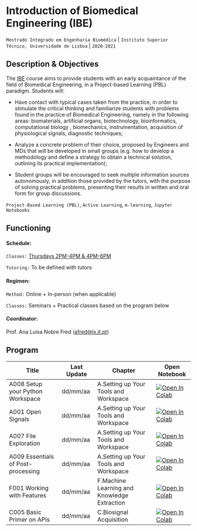 
# Introduction of Biomedical Engineering (IBE)
```Mestrado Integrado em Engenharia Biomédica``` | ```Instituto Superior Técnico, Universidade de Lisboa``` | ```2020-2021```

## Description & Objectives

The [IBE](https://fenix.tecnico.ulisboa.pt/disciplinas/IEB25179577/2020-2021/1-semestre) course aims to provide students with an early acquaintance of the field of Biomedical Engineering, in a Project-based Learning (PBL) paradigm. Students will:

- Have contact with typical cases taken from the practice, in order to stimulate the critical thinking and familiarize students with problems found in the practice of Biomedical Engineering, namely in the following areas: biomaterials, artificial organs, biotechnology, bioinformatics, computational biology , biomechanics, instrumentation, acquisition of physiological signals, diagnostic techniques;
  
- Analyze a concrete problem of their choice, proposed by Engineers and MDs that will be developed in small groups (e.g. how to develop a methodology and define a strategy to obtain a technical solution, outlining its practical implementation);
  
- Student groups will be encouraged to seek multiple information sources autonomously, in addition those provided by the tutors, with the purpose of solving practical problems, presenting their results in written and oral form for group discussions.

```Project-Based Learning (PBL)```, ```Active Learning```, ```m-learning```, ```Jupyter Notebooks```


## Functioning

#### Schedule:

`Classes:` [Thursdays 2PM-4PM & 4PM-6PM](https://fenix.tecnico.ulisboa.pt/disciplinas/IEB25179577/2020-2021/1-semestre/horario)

`Tutoring:` To be defined with tutors


#### Regimen:

`Method:` Online + In-person (when applicable)

`Classes:` Seminars + Practical classes based on the program below
 

#### Coordinator:
Prof. Ana Luisa Nobre Fred ([afred@lx.it.pt](mailto:afred@lx.it.pt))


## Program
Title | Last Update | Chapter | Open Notebook 
--- | --- | --- | ---
A008 Setup your Python Workspace |  dd/mm/aa | A.Setting up Your Tools and Workspace | [![Open In Colab](https://colab.research.google.com/assets/colab-badge.svg)](https://githubtocolab.com/scientisst/notebooks/blob/master/A.Setting%20up%20Your%20Tools%20and%20Workspace/A008%20Setup%20your%20Python%20Workspace/A008%20Setup%20your%20Python%20Workspace) 
A001 Open Signals |  dd/mm/aa | A.Setting up Your Tools and Workspace | [![Open In Colab](https://colab.research.google.com/assets/colab-badge.svg)](https://colab.research.google.com/github/scientisst/notebooks/blob/master/A.Setting%20up%20Your%20Tools%20and%20Workspace/A001%20Open%20Signals/A001%20Open%20Signals) 
A007 File Exploration |  dd/mm/aa | A.Setting up Your Tools and Workspace | [![Open In Colab](https://colab.research.google.com/assets/colab-badge.svg)](https://colab.research.google.com/github/scientisst/notebooks/blob/master/A.Setting%20up%20Your%20Tools%20and%20Workspace/A007%20File%20Exploration/A007%20File%20Exploration) 
A009 Essentials of Post-processing |  dd/mm/aa | A.Setting up Your Tools and Workspace | [![Open In Colab](https://colab.research.google.com/assets/colab-badge.svg)](https://colab.research.google.com/github/scientisst/notebooks/blob/master/A.Setting%20up%20Your%20Tools%20and%20Workspace/A009%20Essentials%20of%20Post-processing/A009%20Essentials%20of%20Post-processing) 
F001 Working with Features |  dd/mm/aa | F.Machine Learning and Knowledge Extraction | [![Open In Colab](https://colab.research.google.com/assets/colab-badge.svg)](https://colab.research.google.com/github/scientisst/notebooks/blob/master/F.Machine%20Learning%20and%20Knowledge%20Extraction/F001%20Working%20with%20Features/F001%20Working%20with%20Features) 
C005 Basic Primer on APIs |  dd/mm/aa | C.Biosignal Acquisition | [![Open In Colab](https://colab.research.google.com/assets/colab-badge.svg)](https://colab.research.google.com/github/scientisst/notebooks/blob/master/C.Biosignal%20Acquisition/C005%20Basic%20Primer%20on%20APIs/C005%20Basic%20Primer%20on%20APIs) 
